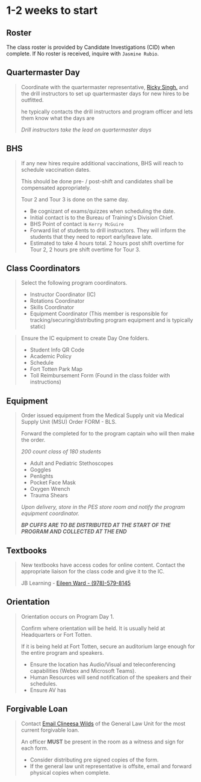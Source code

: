 # 1-2 weeks to start

## Roster
The class roster is provided by Candidate Investigations (CID) when complete. If No roster is received,
inquire with `Jasmine Rubio`.

## Quartermaster Day
> Coordinate with the quartermaster representative, [Ricky Singh.](mailto:rickey.singh@wwof.com) and the drill 
instructors to set up quartermaster days for new hires to be outfitted.
>
> he typically contacts the drill instructors and program officer and lets them know what the days are
> 
> _Drill instructors take the lead on quartermaster days_


## BHS
> If any new hires require additional vaccinations, BHS will reach to schedule vaccination dates.
>
> This should be done pre- / post-shift and candidates shall be compensated appropriately.
> 
> Tour 2 and Tour 3 is done on the same day.
> 
> * Be cognizant of exams/quizzes when scheduling the date.
> * Initial contact is to the Bureau of Training's Division Chief.
> * BHS Point of contact is `Kerry McGuire`
> * Forward list of students to drill instructors. They will inform the students that they need to report early/leave late.
> * Estimated to take 4 hours total. 2 hours post shift overtime for Tour 2, 2 hours pre shift overtime for Tour 3.


## Class Coordinators
> Select the following program coordinators.
> * Instructor Coordinator (IC)
> * Rotations Coordinator
> * Skills Coordinator
> * Equipment Coordinator (This member is responsible for tracking/securing/distributing program equipment and is typically static)

> Ensure the IC equipment to create Day One folders.
> * Student Info QR Code
> * Academic Policy
> * Schedule
> *	Fort Totten Park Map
> *	Toll Reimbursement Form (Found in the class folder with instructions)



## Equipment

> Order issued equipment from the Medical Supply unit via Medical Supply Unit (MSU) Order FORM - BLS.
> 
> Forward the completed for to the program captain who will then make the order.
> 
> _200 count class of 180 students_
> * Adult and Pediatric Stethoscopes
> * Goggles
> * Penlights
> * Pocket Face Mask
> * Oxygen Wrench
> * Trauma Shears
> 
> _Upon delivery, store in the PES store room and notify the program equipment coordinator._
> 
>  **_BP CUFFS ARE TO BE DISTRIBUTED AT THE START OF THE PROGRAM AND COLLECTED AT THE END_**

## Textbooks
> New textbooks have access codes for online content. Contact the appropriate
> liaison for the class code and give it to the IC. 
> 
> JB Learning - [Eileen Ward - (978)-579-8145](tel:+19785798145)

## Orientation
> Orientation occurs on Program Day 1.
> 
> Confirm where orientation will be held. It is usually held at Headquarters or Fort Totten.
> 
> If it is being held at Fort Totten, secure an auditorium large enough for the entire program and speakers.
>  * Ensure the location has Audio/Visual and teleconferencing capabilities (Webex and Microsoft Teams).
>  * Human Resources will send notification of the speakers and their schedules.
>  * Ensure AV has 

## Forgivable Loan
> Contact [Email Clineesa Wilds](mailto:clineesa.wilds@fdny.nyc.gov) of the General Law Unit for the most current forgivable loan.
> 
> An officer **MUST** be present in the room as a witness and sign for each form.
> * Consider distributing pre signed copies of the form.
> * If the general law unit representative is offsite, email and forward physical copies when complete.
